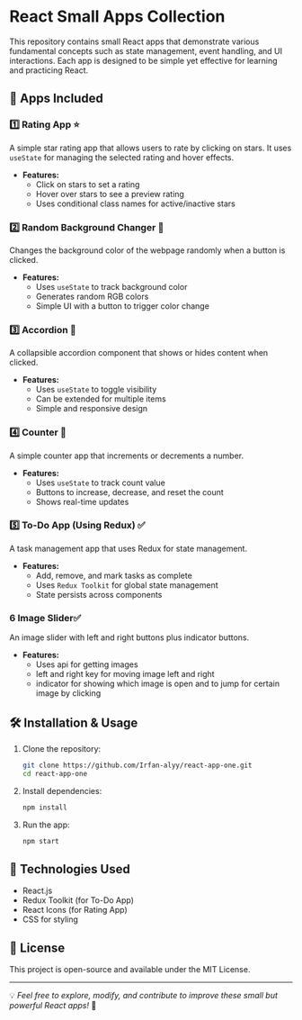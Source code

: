 # React Small Apps Collection

This repository contains small React apps that demonstrate various fundamental concepts such as state management, event handling, and UI interactions. Each app is designed to be simple yet effective for learning and practicing React.

## 📌 Apps Included

### 1️⃣ Rating App ⭐
A simple star rating app that allows users to rate by clicking on stars. It uses `useState` for managing the selected rating and hover effects.

- **Features:**
  - Click on stars to set a rating
  - Hover over stars to see a preview rating
  - Uses conditional class names for active/inactive stars

### 2️⃣ Random Background Changer 🎨
Changes the background color of the webpage randomly when a button is clicked.

- **Features:**
  - Uses `useState` to track background color
  - Generates random RGB colors
  - Simple UI with a button to trigger color change

### 3️⃣ Accordion 📜
A collapsible accordion component that shows or hides content when clicked.

- **Features:**
  - Uses `useState` to toggle visibility
  - Can be extended for multiple items
  - Simple and responsive design

### 4️⃣ Counter 🔢
A simple counter app that increments or decrements a number.

- **Features:**
  - Uses `useState` to track count value
  - Buttons to increase, decrease, and reset the count
  - Shows real-time updates

### 5️⃣ To-Do App (Using Redux) ✅
A task management app that uses Redux for state management.

- **Features:**
  - Add, remove, and mark tasks as complete
  - Uses `Redux Toolkit` for global state management
  - State persists across components

### 6 Image Slider✅
An image slider with left and right buttons plus indicator buttons.

- **Features:**
  - Uses api for getting images
  - left and right key for moving image left and right
  - indicator for showing which image is open and to jump for certain image by clicking

## 🛠 Installation & Usage
1. Clone the repository:
   ```sh
   git clone https://github.com/Irfan-alyy/react-app-one.git
   cd react-app-one
   ```
2. Install dependencies:
   ```sh
   npm install
   ```
3. Run the app:
   ```sh
   npm start
   ```

## 🔗 Technologies Used
- React.js
- Redux Toolkit (for To-Do App)
- React Icons (for Rating App)
- CSS for styling

## 📜 License
This project is open-source and available under the MIT License.

---
💡 *Feel free to explore, modify, and contribute to improve these small but powerful React apps!* 🚀

